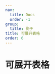 ```yaml
---
nav:
  title: Docs
  order: -1
group:
  title: 例子
title: 可展开表格
order: 6
---
```


# 可展开表格

<code src="../../../src/expandable-row.tsx" />

